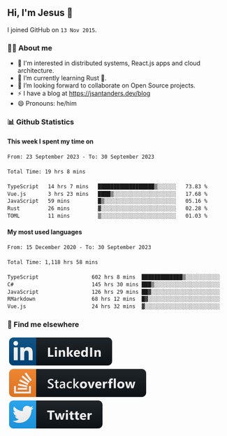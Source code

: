 ## Hi, I'm Jesus 👋

I joined GitHub on `13 Nov 2015`.

<!-- Talking about you -->

### 👨‍💻 About me

- 👦 I'm interested in distributed systems, React.js apps and cloud architecture.
- 🌱 I’m currently learning Rust 🦀.
- 👯 I’m looking forward to collaborate on Open Source projects.
- ⚡️ I have a blog at <https://jsantanders.dev/blog>
- 😄 Pronouns: he/him

### 📊 Github Statistics

#### This week I spent my time on

<!--START_SECTION:weekly-->

```txt
From: 23 September 2023 - To: 30 September 2023

Total Time: 19 hrs 8 mins

TypeScript   14 hrs 7 mins   ██████████████████▒░░░░░░   73.83 %
Vue.js       3 hrs 23 mins   ████▒░░░░░░░░░░░░░░░░░░░░   17.68 %
JavaScript   59 mins         █▒░░░░░░░░░░░░░░░░░░░░░░░   05.16 %
Rust         26 mins         ▓░░░░░░░░░░░░░░░░░░░░░░░░   02.28 %
TOML         11 mins         ▒░░░░░░░░░░░░░░░░░░░░░░░░   01.03 %
```

<!--END_SECTION:weekly-->

#### My most used languages

<!--START_SECTION:alltime-->

```txt
From: 15 December 2020 - To: 30 September 2023

Total Time: 1,118 hrs 58 mins

TypeScript                 602 hrs 8 mins  █████████████▒░░░░░░░░░░░   53.81 %
C#                         145 hrs 30 mins ███▒░░░░░░░░░░░░░░░░░░░░░   13.00 %
JavaScript                 126 hrs 29 mins ██▓░░░░░░░░░░░░░░░░░░░░░░   11.30 %
RMarkdown                  68 hrs 12 mins  █▓░░░░░░░░░░░░░░░░░░░░░░░   06.10 %
Vue.js                     24 hrs 32 mins  ▓░░░░░░░░░░░░░░░░░░░░░░░░   02.19 %
```

<!--END_SECTION:alltime-->

### 📢 Find me elsewhere

<p>
  <a target="_blank" href="https://linkedin.com/in/jsantanders">
    <img src="https://github.com/jsantanders/jsantanders/blob/master/img/linkedin.svg" alt="LinkedIn" style="vertical-align:top; margin:4px">
  </a>
  
  <a target="_blank" href="https://stackoverflow.com/users/7318331/jesus-santander">
    <img src="https://github.com/jsantanders/jsantanders/blob/master/img/stackoverflow.svg" alt="StackOverflow" style="vertical-align:top; margin:4px">
  </a>
  
  <a target="_blank" href="http://twitter.com/jsantanders">
    <img src="https://github.com/jsantanders/jsantanders/blob/master/img/twitter.svg" alt="Twitter" style="vertical-align:top; margin:4px">
  </a>
</p>
